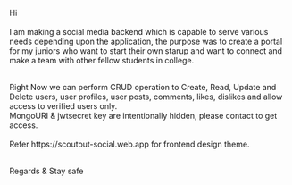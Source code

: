 Hi </br>
</br>
I am making a social media backend which is capable to serve various needs depending upon the application, the purpose was to create a portal for my juniors who want to start their own starup and want to connect and make a team with other fellow students in college.

</br>
Right Now we can perform CRUD operation to Create, Read, Update and Delete users, user profiles, user posts, comments, likes, dislikes and allow access to verified users only.
</br>
MongoURI & jwtsecret key are intentionally hidden, please contact to get access.
</br>
</br>
Refer
https://scoutout-social.web.app for frontend design theme.
</br>
</br>

Regards & Stay safe 
